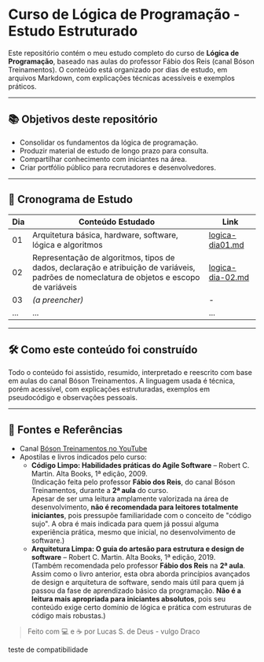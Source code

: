 # Curso de Lógica de Programação - Estudo Estruturado

Este repositório contém o meu estudo completo do curso de **Lógica de Programação**, baseado nas aulas do professor Fábio dos Reis (canal Bóson Treinamentos). O conteúdo está organizado por dias de estudo, em arquivos Markdown, com explicações técnicas acessíveis e exemplos práticos.

---

## 📚 Objetivos deste repositório

- Consolidar os fundamentos da lógica de programação.
- Produzir material de estudo de longo prazo para consulta.
- Compartilhar conhecimento com iniciantes na área.
- Criar portfólio público para recrutadores e desenvolvedores.

---

## 📅 Cronograma de Estudo

| Dia | Conteúdo Estudado                                           | Link |
|-----|-------------------------------------------------------------|------|
| 01  | Arquitetura básica, hardware, software, lógica e algoritmos | [logica-dia01.md](./dia01/logica-dia01.md) |
| 02  | Representação de algoritmos, tipos de dados, declaração e atribuição de variáveis, padrões de nomeclatura de objetos e escopo de variáveis | [logica-dia-02.md](./dia02/logica-dia02.md) |
| 03  | *(a preencher)*                                             | -    |
| ... | ...                                                         | ...  |

---

## 🛠️ Como este conteúdo foi construído

Todo o conteúdo foi assistido, resumido, interpretado e reescrito com base em aulas do canal Bóson Treinamentos. A linguagem usada é técnica, porém acessível, com explicações estruturadas, exemplos em pseudocódigo e observações pessoais.

---

## 🔗 Fontes e Referências

- Canal [Bóson Treinamentos no YouTube](https://www.youtube.com/@bosontreinamentos)
- Apostilas e livros indicados pelo curso:
  - **Código Limpo: Habilidades práticas do Agile Software** – Robert C. Martin. Alta Books, 1ª edição, 2009.  
    (Indicação feita pelo professor **Fábio dos Reis**, do canal Bóson Treinamentos, durante a **2ª aula** do curso.  
    Apesar de ser uma leitura amplamente valorizada na área de desenvolvimento, **não é recomendada para leitores totalmente iniciantes**, pois pressupõe familiaridade com o conceito de "código sujo". A obra é mais indicada para quem já possui alguma experiência prática, mesmo que inicial, no desenvolvimento de software.)
  - **Arquitetura Limpa: O guia do artesão para estrutura e design de software** – Robert C. Martin. Alta Books, 1ª edição, 2019.  
    (Também recomendada pelo professor **Fábio dos Reis** na **2ª aula**.  
    Assim como o livro anterior, esta obra aborda princípios avançados de design e arquitetura de software, sendo mais útil para quem já passou da fase de aprendizado básico da programação. **Não é a leitura mais apropriada para iniciantes absolutos**, pois seu conteúdo exige certo domínio de lógica e prática com estruturas de código mais robustas.)

> Feito com 💻 e ☕ por Lucas S. de Deus - vulgo Draco

teste de compatibilidade